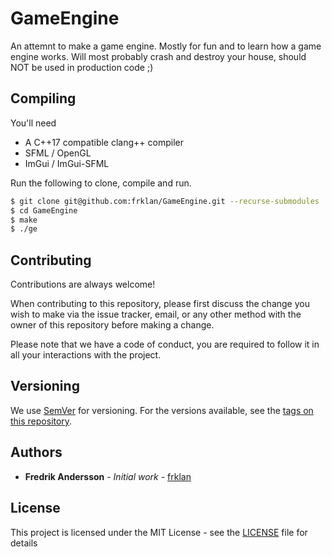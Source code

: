 # GameEngine

An attemnt to make a game engine. Mostly for fun and to learn how a game engine works. Will most probably crash and destroy your house, should NOT be used in production code ;)

## Compiling

You'll need

- A C++17 compatible clang++ compiler
- SFML / OpenGL
- ImGui / ImGui-SFML

Run the following to clone, compile and run.

````bash
$ git clone git@github.com:frklan/GameEngine.git --recurse-submodules 
$ cd GameEngine
$ make
$ ./ge
````

## Contributing

Contributions are always welcome!

When contributing to this repository, please first discuss the change you wish to make via the issue tracker, email, or any other method with the owner of this repository before making a change.

Please note that we have a code of conduct, you are required to follow it in all your interactions with the project.

## Versioning

We use [SemVer](http://semver.org/) for versioning. For the versions available, see the [tags on this repository](https://github.com/frklan/GameEngine/tags).

## Authors

* **Fredrik Andersson** - *Initial work* - [frklan](https://github.com/frklan)

## License

This project is licensed under the MIT License - see the [LICENSE](LICENSE) file for details
